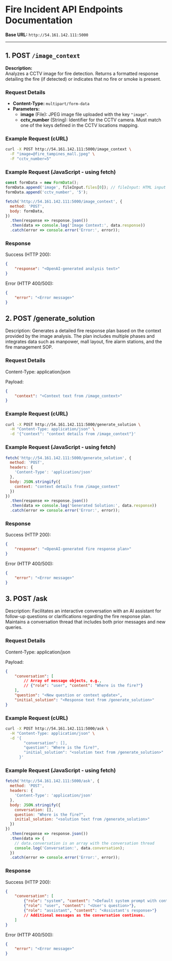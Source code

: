# Fire Incident API Endpoints Documentation

**Base URL:** `http://54.161.142.111:5000`

---

## 1. POST `/image_context`

**Description:**  
Analyzes a CCTV image for fire detection. Returns a formatted response detailing the fire (if detected) or indicates that no fire or smoke is present.

### Request Details

- **Content-Type:** `multipart/form-data`
- **Parameters:**  
  - **image** (File): JPEG image file uploaded with the key `"image"`.
  - **cctv_number** (String): Identifier for the CCTV camera. Must match one of the keys defined in the CCTV locations mapping.

### Example Request (cURL)
```bash
curl -X POST http://54.161.142.111:5000/image_context \
  -F "image=@fire_tampines_mall.jpeg" \
  -F "cctv_number=5"
```


### Example Request (JavaScript - using fetch)
```javascript
const formData = new FormData();
formData.append('image', fileInput.files[0]); // fileInput: HTML input element for file selection
formData.append('cctv_number', '5');

fetch('http://54.161.142.111:5000/image_context', {
  method: 'POST',
  body: formData,
})
  .then(response => response.json())
  .then(data => console.log('Image Context:', data.response))
  .catch(error => console.error('Error:', error));
```

### Response
Success (HTTP 200):
```json
{
    "response": "<OpenAI-generated analysis text>"
}
```

Error (HTTP 400/500):
```json
{
    "error": "<Error message>"
}
```

## 2. POST /generate_solution

Description:
Generates a detailed fire response plan based on the context provided by the image analysis. The plan includes multiple phases and integrates data such as manpower, mall layout, fire alarm stations, and the fire management SOP.

### Request Details
Content-Type: application/json

Payload:
```json
{
    "context": "<Context text from /image_context>"
}
```

### Example Request (cURL)
```bash
curl -X POST http://54.161.142.111:5000/generate_solution \
  -H "Content-Type: application/json" \
  -d '{"context": "context details from /image_context"}'
```

### Example Request (JavaScript - using fetch)
```javascript
fetch('http://54.161.142.111:5000/generate_solution', {
  method: 'POST',
  headers: {
    'Content-Type': 'application/json'
  },
  body: JSON.stringify({
    context: "context details from /image_context"
  })
})
  .then(response => response.json())
  .then(data => console.log('Generated Solution:', data.response))
  .catch(error => console.error('Error:', error));
```

### Response
Success (HTTP 200):
```json
{
    "response": "<OpenAI-generated fire response plan>"
}
```

Error (HTTP 400/500):
```json
{
    "error": "<Error message>"
}
```

## 3. POST /ask
Description:
Facilitates an interactive conversation with an AI assistant for follow-up questions or clarifications regarding the fire response plan. Maintains a conversation thread that includes both prior messages and new queries.

### Request Details
Content-Type: application/json

Payload:
```json
{
    "conversation": [
        // Array of message objects, e.g.,
        // {"role": "user", "content": "Where is the fire?"}
    ],
    "question": "<New question or context update>",
    "initial_solution": "<Response text from /generate_solution>"
}
```

### Example Request (cURL)
```bash
curl -X POST http://54.161.142.111:5000/ask \
  -H "Content-Type: application/json" \
  -d '{
        "conversation": [],
        "question": "Where is the fire?",
        "initial_solution": "<solution text from /generate_solution>"
      }'
```

### Example Request (JavaScript - using fetch)
```javascript
fetch('http://54.161.142.111:5000/ask', {
  method: 'POST',
  headers: {
    'Content-Type': 'application/json'
  },
  body: JSON.stringify({
    conversation: [],
    question: "Where is the fire?",
    initial_solution: "<solution text from /generate_solution>"
  })
})
  .then(response => response.json())
  .then(data => {
    // data.conversation is an array with the conversation thread
    console.log('Conversation:', data.conversation);
  })
  .catch(error => console.error('Error:', error));
```

### Response
Success (HTTP 200):
```json
{
    "conversation": [
        {"role": "system", "content": "<Default system prompt with context>"},
        {"role": "user", "content": "<User's question>"},
        {"role": "assistant", "content": "<Assistant's response>"}
        // Additional messages as the conversation continues.
    ]
}
```

Error (HTTP 400/500):
```json
{
    "error": "<Error message>"
}
```